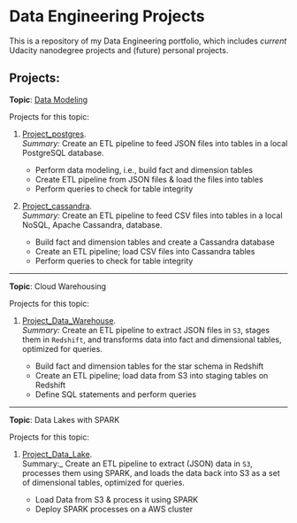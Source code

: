 # Data Engineering Projects

This is a repository of my Data Engineering portfolio, which includes _current_ Udacity nanodegree projects and (future) personal projects. 


  
## Projects:

**Topic**: [Data Modeling](./projects/DataModeling/)

Projects for this topic:
1. [Project_postgres](./projects/DataModeling/Project_Postgres).   
_Summary:_ Create an ETL pipeline to feed JSON files into tables in a local PostgreSQL database.  

    - Perform data modeling, i.e., build fact and dimension tables
    - Create ETL pipeline from JSON files & load the files into tables
    - Perform queries to check for table integrity
  
2. [Project_cassandra](./projects/DataModeling/Project_Cassandra).  
_Summary:_ Create an ETL pipeline to feed CSV files into tables in a local NoSQL, Apache Cassandra,  database.  

    - Build fact and dimension tables and create a Cassandra database
    - Create an ETL pipeline; load CSV files into Cassandra tables
    - Perform queries to check for table integrity

---
**Topic**: Cloud Warehousing

Projects for this topic:  
1. [Project_Data_Warehouse](./projects/CloudWarehousing/Project_DataWarehouse).  
_Summary:_ Create an ETL pipeline to extract JSON files in `S3`, stages them in `Redshift`, and transforms data into fact and dimensional tables, optimized for queries.  

    - Build fact and dimension tables for the star schema in Redshift
    - Create an ETL pipeline; load data from S3 into staging  tables on Redshift
    - Define SQL statements and perform queries  

---
**Topic**: Data Lakes with SPARK

Projects for this topic:  
1. [Project_Data_Lake](./projects/DataLakes/Project_SPARK).  
Summary:_ Create an ETL pipeline to extract (JSON) data in `S3`, processes them using SPARK, and loads the data back into S3 as a set of dimensional tables, optimized for queries.  

    - Load Data from S3 & process it using SPARK
    - Deploy SPARK processes on a AWS cluster